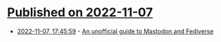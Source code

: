 # [Published on 2022-11-07](index.md)

* [2022-11-07, 17:45:59](https://news.ycombinator.com/item?id=33509274) - [An unofficial guide to Mastodon and Fediverse](https://fedi.tips/)
